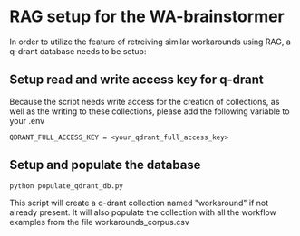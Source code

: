 # RAG setup for the WA-brainstormer

In order to utilize the feature of retreiving similar workarounds using RAG, a q-drant database needs to be setup:

## Setup read and write access key for q-drant

Because the script needs write access for the creation of collections, as well as the writing to these collections, please add the following variable to your .env

```console
QDRANT_FULL_ACCESS_KEY = <your_qdrant_full_access_key>
```


## Setup and populate the database

```console
python populate_qdrant_db.py
```

This script will create a q-drant collection named "workaround" if not already present. It will also populate the collection with all the workflow examples from the file workarounds_corpus.csv